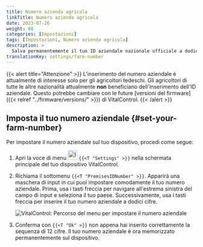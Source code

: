 ```yaml
---
title: Numero azienda agricola
linkTitle: Numero azienda agricola
date: 2023-07-26
weight: 80
categories: [Impostazioni]
tags: [Impostazioni, Numero azienda agricola]
description: >
  Salva permanentemente il tuo ID aziendale nazionale ufficiale a dodici cifre sul dispositivo VitalControl.
translationKey: settings/farm-number
---
```

{{< alert title="Attenzione" >}}
L'inserimento del numero aziendale è attualmente di interesse solo per gli agricoltori tedeschi. Gli agricoltori di tutte le altre nazionalità attualmente **non** beneficiano dell'inserimento dell'ID aziendale. Questo potrebbe cambiare con le future [versioni del firmware]({{< relref "../firmware/versions/" >}}) di VitalControl.
{{< /alert >}}

## Imposta il tuo numero aziendale {#set-your-farm-number}

Per impostare il numero aziendale sul tuo dispositivo, procedi come segue:

1. Apri la voce di menu <img src="/icons/gear.svg" width="25" align="bottom" alt="Impostazioni" /> `{{<T "Settings" >}}` nella schermata principale del tuo dispositivo VitalControl.

2. Richiama il sottomenu `{{<T "PremisesIDNumber" >}}`. Apparirà una maschera di input in cui puoi impostare comodamente il tuo numero aziendale. Prima, usa i tasti freccia per navigare all'estrema sinistra del campo di input e seleziona il tuo paese. Successivamente, usa i tasti freccia per inserire il tuo numero aziendale a dodici cifre.

   ![VitalControl: Percorso del menu per impostare il numero aziendale](../images/farm-number.png "Impostazione del numero aziendale")

3. Conferma con `{{<T "Ok" >}}` non appena hai inserito correttamente la sequenza di 12 cifre. Il tuo numero aziendale è ora memorizzato permanentemente sul dispositivo.
